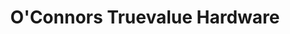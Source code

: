 ---
title: "O'Connors Truevalue Hardware"
url: /billerica/oconnors-truevalue-hardware/
shop: Baumarkt
---